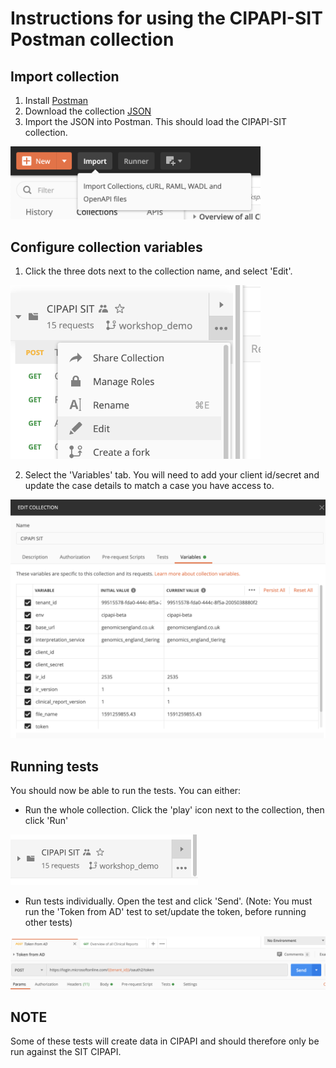 # Instructions for using the CIPAPI-SIT Postman collection

## Import collection

1. Install [Postman](https://www.postman.com/downloads/)
2. Download the collection [JSON](https://github.com/genomicsengland/ACGS_GeL_API_workshop/blob/postman_workshop/postman_workshop/CIPAPI%20SIT.postman_collection.json)
3. Import the JSON into Postman. This should load the CIPAPI-SIT collection.

<img src="./postman_screenshots/import.png" width="400px"/>

## Configure collection variables
1. Click the three dots next to the collection name, and select 'Edit'.

<img src="./postman_screenshots/collection_menu.png" width="400px"/>

2. Select the 'Variables' tab. You will need to add your client id/secret and update the case details to match a case you have access to.

<img src="./postman_screenshots/collection_variables.png" width="700px"/>

## Running tests
You should now be able to run the tests. You can either:
- Run the whole collection. Click the 'play' icon next to the collection, then click 'Run'

<img src="./postman_screenshots/play.png" width="300px"/>

- Run tests individually. Open the test and click 'Send'. (Note: You must run the 'Token from AD' test to set/update the token, before running other tests)

<img src="./postman_screenshots/send.png" width="800px"/>


## NOTE
Some of these tests will create data in CIPAPI and should therefore only be run against the SIT CIPAPI.